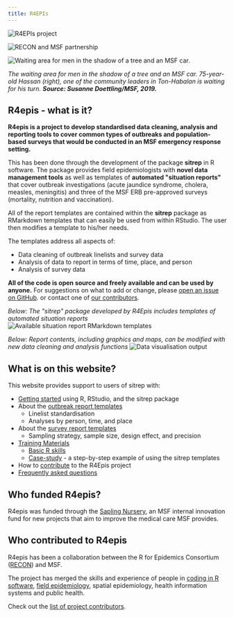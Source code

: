 ```yaml
---
title: R4EPIs
---
```



![R4EPIs project](images/R4epis_clr_rgb.png?width=30pc)

![RECON and MSF partnership](images/RECON-MSF_logo_joined.png)

![Waiting area for men in the shadow of a tree and an MSF car.](images/MSF268858_Medium.jpg?width=30pc)

*The waiting area for men in the shadow of a tree and an MSF car. 75-year-old Hassan (right), 
one of the community leaders in Ton-Habalan is waiting for his turn.* ***Source: Susanne Doettling/MSF, 2019.***

## R4epis - what is it?

**R4epis is a project to develop standardised data cleaning, analysis and
reporting tools to cover common types of outbreaks and population-based surveys
that would be conducted in an MSF emergency response setting.** 

This has been done through the development of the package **sitrep** in R software. The package provides 
field epidemiologists with **novel data management tools** as well as templates of
**automated "situation reports"** that cover outbreak investigations (acute jaundice syndrome, cholera, measles,
meningitis) and three of the MSF ERB pre-approved surveys (mortality, nutrition
and vaccination).

All of the report templates are contained within the **sitrep** package as RMarkdown templates that
can easily be used from within RStudio. The user then modifies a template to his/her needs.  

The templates address all aspects of:

* Data cleaning of outbreak linelists and survey data
* Analysis of data to report in terms of time, place, and person
* Analysis of survey data

**All of the code is open source and freely available and can be used by anyone.** For suggestions 
on what to add or change, please [open an issue on GitHub](https://github.com/R4EPI/sitrep/issues).
or contact one of [our contributors](https://r4epis.netlify.com/credits/).


*Below: The "sitrep" package developed by R4Epis includes templates of automated situation reports* 
![Available situation report RMarkdown templates](images/SnipMarkdown.PNG?width=30pc)

*Below: Report contents, including graphics and maps, can be modified with new data cleaning and analysis functions* 
![Data visualisation output](images/SnipDatavisualisation.PNG?width=30pc)


## What is on this website?

This website provides support to users of sitrep with: 

* [Getting started](https://r4epis.netlify.com/welcome/) using R, RStudio, and the sitrep package 
* About the [outbreak report templates](https://r4epis.netlify.com/outbreaks/)
	* Linelist standardisation
	* Analyses by person, time, and place 
* About the [survey report templates](https://r4epis.netlify.com/surveys/)
	* Sampling strategy, sample size, design effect, and precision  
* [Training Materials](https://r4epis.netlify.com/training/)
	* [Basic R skills](https://r4epis.netlify.com/training/r_basics/)
	* [Case-study](https://r4epis.netlify.com/training/walk-through/) - a step-by-step example of using the sitrep templates 
* How to [contribute](https://r4epis.netlify.com/contributing/) to the R4Epis project
* [Frequently asked questions](https://r4epis.netlify.com/faq/)


## Who funded R4epis?

R4epis was funded through the [Sapling Nursery](https://www.msf.org.uk/sapling-nursery-grow-your-ideas), an MSF internal innovation fund for new projects that aim to improve the medical care MSF provides. 


## Who contributed to R4epis

R4epis has been a collaboration between the R for Epidemics Consortium ([RECON](https://www.repidemicsconsortium.org/)) and MSF. 

The project has merged the skills and experience of people in 
[coding in R software](https://blogs.msf.org/bloggers/r4epis-team/r4epis-hackathon), 
[field epidemiology](https://blogs.msf.org/bloggers/larissa/innovation-introducing-r4epis), 
spatial epidemiology, 
health information systems 
and public health.

Check out the [list of project contributors](https://r4epis.netlify.com/credits/). 


